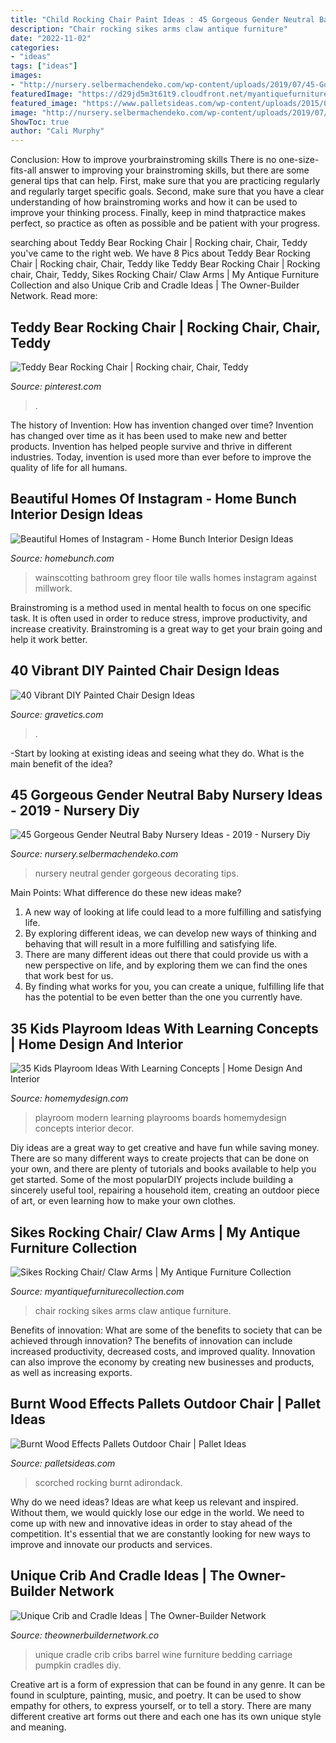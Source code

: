 ```yaml
---
title: "Child Rocking Chair Paint Ideas : 45 Gorgeous Gender Neutral Baby Nursery Ideas"
description: "Chair rocking sikes arms claw antique furniture"
date: "2022-11-02"
categories:
- "ideas"
tags: ["ideas"]
images:
- "http://nursery.selbermachendeko.com/wp-content/uploads/2019/07/45-Gorgeous-Gender-Neutral-Baby-Nursery-Ideas-2019.jpg"
featuredImage: "https://d29jd5m3t61t9.cloudfront.net/myantiquefurniturecollection.com/images/fbfiles/images/image-30a90bc7d014f8f77f98eca1e7c47e01_v_1471206623.jpeg"
featured_image: "https://www.palletsideas.com/wp-content/uploads/2015/09/Wooden-Pallets-Outdoor-Chair-1.jpg"
image: "http://nursery.selbermachendeko.com/wp-content/uploads/2019/07/45-Gorgeous-Gender-Neutral-Baby-Nursery-Ideas-2019.jpg"
ShowToc: true
author: "Cali Murphy"
---
```



Conclusion: How to improve yourbrainstroming skills
There is no one-size-fits-all answer to improving your brainstroming skills, but there are some general tips that can help. First, make sure that you are practicing regularly and regularly target specific goals. Second, make sure that you have a clear understanding of how brainstroming works and how it can be used to improve your thinking process. Finally, keep in mind thatpractice makes perfect, so practice as often as possible and be patient with your progress.

	

		
searching about Teddy Bear Rocking Chair | Rocking chair, Chair, Teddy you've came to the right web. We have 8 Pics about Teddy Bear Rocking Chair | Rocking chair, Chair, Teddy like Teddy Bear Rocking Chair | Rocking chair, Chair, Teddy, Sikes Rocking Chair/ Claw Arms | My Antique Furniture Collection and also Unique Crib and Cradle Ideas | The Owner-Builder Network. Read more:
		
    
## Teddy Bear Rocking Chair | Rocking Chair, Chair, Teddy

<img loading=lazy src="https://i.pinimg.com/736x/52/9a/c1/529ac1649f6f04846ab76a7f92fd3a62.jpg" onerror="this.onerror=null;this.src='https://tse2.mm.bing.net/th?id=OIP.pLBuYUNsduxXlSsmWGIxFQHaL7&amp;pid=15.1';" alt="Teddy Bear Rocking Chair | Rocking chair, Chair, Teddy">

_Source: pinterest.com_

>. 

	

The history of Invention: How has invention changed over time?
Invention has changed over time as it has been used to make new and better products. Invention has helped people survive and thrive in different industries. Today, invention is used more than ever before to improve the quality of life for all humans.

    
## Beautiful Homes Of Instagram - Home Bunch Interior Design Ideas

<img loading=lazy src="http://www.homebunch.com/wp-content/uploads/2017/04/Bathroom-Wainscotting.-Bathroom-Wainscotting.-Bathroom-Wainscotting-Ideas.-Bathroom-Wainscotting.-Bathroom-Wainscotting-BathroomWainscotting-Bathroom-Wainscotting.jpg" onerror="this.onerror=null;this.src='https://tse2.mm.bing.net/th?id=OIP.bBopnitaI8i279R6ZNnw4QHaLH&amp;pid=15.1';" alt="Beautiful Homes of Instagram - Home Bunch Interior Design Ideas">

_Source: homebunch.com_

>wainscotting bathroom grey floor tile walls homes instagram against millwork. 

	

Brainstroming is a method used in mental health to focus on one specific task. It is often used in order to reduce stress, improve productivity, and increase creativity. Brainstroming is a great way to get your brain going and help it work better.

    
## 40 Vibrant DIY Painted Chair Design Ideas

<img loading=lazy src="https://www.gravetics.com/wp-content/uploads/2017/08/DIY-Chair-Furniture-Art-Look-at-what-a-little-paint-and-fabric-can-do-to-and-old-chair.jpg" onerror="this.onerror=null;this.src='https://tse2.mm.bing.net/th?id=OIP.5fc6ID9aAkxFa6m4nhvbUgHaNO&amp;pid=15.1';" alt="40 Vibrant DIY Painted Chair Design Ideas">

_Source: gravetics.com_

>. 

	

-Start by looking at existing ideas and seeing what they do. What is the main benefit of the idea? 

    
## 45 Gorgeous Gender Neutral Baby Nursery Ideas - 2019 - Nursery Diy

<img loading=lazy src="http://nursery.selbermachendeko.com/wp-content/uploads/2019/07/45-Gorgeous-Gender-Neutral-Baby-Nursery-Ideas-2019.jpg" onerror="this.onerror=null;this.src='https://tse3.mm.bing.net/th?id=OIP.8CwbgIxPQS996J1JHUYJqQHaLG&amp;pid=15.1';" alt="45 Gorgeous Gender Neutral Baby Nursery Ideas - 2019 - Nursery Diy">

_Source: nursery.selbermachendeko.com_

>nursery neutral gender gorgeous decorating tips. 

	

Main Points: What difference do these new ideas make?
1. A new way of looking at life could lead to a more fulfilling and satisfying life.
2. By exploring different ideas, we can develop new ways of thinking and behaving that will result in a more fulfilling and satisfying life.
3. There are many different ideas out there that could provide us with a new perspective on life, and by exploring them we can find the ones that work best for us.
4. By finding what works for you, you can create a unique, fulfilling life that has the potential to be even better than the one you currently have.

    
## 35 Kids Playroom Ideas With Learning Concepts | Home Design And Interior

<img loading=lazy src="http://homemydesign.com/wp-content/uploads/2018/04/modern-kids-playrooms-with-learning-boards.jpg" onerror="this.onerror=null;this.src='https://tse3.mm.bing.net/th?id=OIP.hsByW11DLk4R-G1N68saEgHaJ4&amp;pid=15.1';" alt="35 Kids Playroom Ideas With Learning Concepts | Home Design And Interior">

_Source: homemydesign.com_

>playroom modern learning playrooms boards homemydesign concepts interior decor. 

	

Diy ideas are a great way to get creative and have fun while saving money. There are so many different ways to create projects that can be done on your own, and there are plenty of tutorials and books available to help you get started. Some of the most popularDIY projects include building a sincerely useful tool, repairing a household item, creating an outdoor piece of art, or even learning how to make your own clothes.

    
## Sikes Rocking Chair/ Claw Arms | My Antique Furniture Collection

<img loading=lazy src="https://d29jd5m3t61t9.cloudfront.net/myantiquefurniturecollection.com/images/fbfiles/images/image-30a90bc7d014f8f77f98eca1e7c47e01_v_1471206623.jpeg" onerror="this.onerror=null;this.src='https://tse4.mm.bing.net/th?id=OIP.4Cxtu0fH90ZrekDmIGgXAQHaJ4&amp;pid=15.1';" alt="Sikes Rocking Chair/ Claw Arms | My Antique Furniture Collection">

_Source: myantiquefurniturecollection.com_

>chair rocking sikes arms claw antique furniture. 

	

Benefits of innovation: What are some of the benefits to society that can be achieved through innovation?
The benefits of innovation can include increased productivity, decreased costs, and improved quality. Innovation can also improve the economy by creating new businesses and products, as well as increasing exports.

    
## Burnt Wood Effects Pallets Outdoor Chair | Pallet Ideas

<img loading=lazy src="https://www.palletsideas.com/wp-content/uploads/2015/09/Wooden-Pallets-Outdoor-Chair-1.jpg" onerror="this.onerror=null;this.src='https://tse3.mm.bing.net/th?id=OIP.4FvoUFrL83ByCDDhDpE4xQHaJ4&amp;pid=15.1';" alt="Burnt Wood Effects Pallets Outdoor Chair | Pallet Ideas">

_Source: palletsideas.com_

>scorched rocking burnt adirondack. 

	

Why do we need ideas?
Ideas are what keep us relevant and inspired. Without them, we would quickly lose our edge in the world. We need to come up with new and innovative ideas in order to stay ahead of the competition. It's essential that we are constantly looking for new ways to improve and innovate our products and services.

    
## Unique Crib And Cradle Ideas | The Owner-Builder Network

<img loading=lazy src="https://theownerbuildernetwork.co/wp-content/uploads/2016/04/Unique-Crib-Cradle-Ideas-12.jpg" onerror="this.onerror=null;this.src='https://tse2.mm.bing.net/th?id=OIP.t_uUMTJJ7gTRWZy87K4s_gHaFj&amp;pid=15.1';" alt="Unique Crib and Cradle Ideas | The Owner-Builder Network">

_Source: theownerbuildernetwork.co_

>unique cradle crib cribs barrel wine furniture bedding carriage pumpkin cradles diy. 

	

Creative art is a form of expression that can be found in any genre. It can be found in sculpture, painting, music, and poetry. It can be used to show empathy for others, to express yourself, or to tell a story. There are many different creative art forms out there and each one has its own unique style and meaning.

